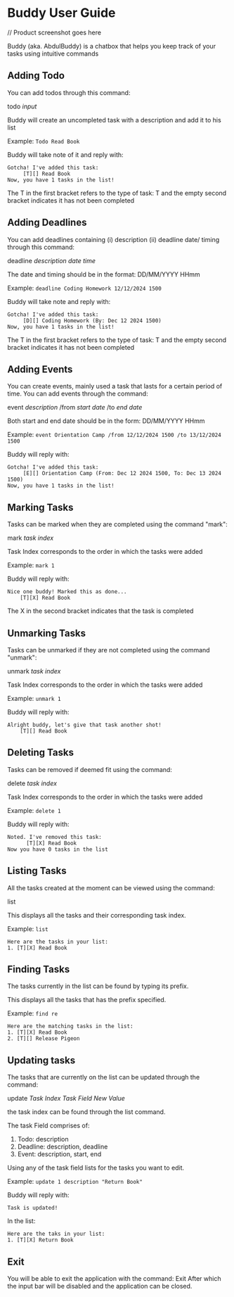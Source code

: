 # Buddy User Guide

// Product screenshot goes here

Buddy (aka. AbdulBuddy) is a chatbox that helps you keep track of your tasks using intuitive commands


## Adding Todo

You can add todos through this command: 

todo *input*

Buddy will create an uncompleted task with a description and add it to his list

Example: `Todo Read Book`

Buddy will take note of it and reply with: 

```
Gotcha! I've added this task:
     [T][] Read Book
Now, you have 1 tasks in the list!
```
The T in the first bracket refers to the type of task: T and the empty second bracket indicates it has not been completed


## Adding Deadlines

You can add deadlines containing (i) description (ii) deadline date/ timing through this command:

deadline *description* *date* *time*

The date and timing should be in the format: DD/MM/YYYY HHmm

Example: `deadline Coding Homework 12/12/2024 1500`

Buddy will take note and reply with:

```
Gotcha! I've added this task:
     [D][] Coding Homework (By: Dec 12 2024 1500)
Now, you have 1 tasks in the list!
```
The T in the first bracket refers to the type of task: T and the empty second bracket indicates it has not been completed

## Adding Events

You can create events, mainly used a task that lasts for a certain period of time. You can add events through the command:

event *description* /from *start date* /to *end date*

Both start and end date should be in the form: DD/MM/YYYY HHmm

Example: `event Orientation Camp /from 12/12/2024 1500 /to 13/12/2024 1500`

Buddy will reply with:

```
Gotcha! I've added this task:
     [E][] Orientation Camp (From: Dec 12 2024 1500, To: Dec 13 2024 1500)
Now, you have 1 tasks in the list!
```
## Marking Tasks

Tasks can be marked when they are completed using the command "mark":

mark *task index*

Task Index corresponds to the order in which the tasks were added

Example: `mark 1`

Buddy will reply with:

```
Nice one buddy! Marked this as done...
    [T][X] Read Book
```
The X in the second bracket indicates that the task is completed

## Unmarking Tasks
Tasks can be unmarked if they are not completed using the command "unmark":

unmark *task index*

Task Index corresponds to the order in which the tasks were added

Example: `unmark 1`

Buddy will reply with:

```
Alright buddy, let's give that task another shot!
    [T][] Read Book
```
## Deleting Tasks
Tasks can be removed if deemed fit using the command: 

delete *task index*

Task Index corresponds to the order in which the tasks were added

Example: `delete 1`

Buddy will reply with:

```
Noted. I've removed this task:
      [T][X] Read Book
Now you have 0 tasks in the list

```
## Listing Tasks

All the tasks created at the moment can be viewed using the command:

list

This displays all the tasks and their corresponding task index. 

Example: `list`

```
Here are the tasks in your list:
1. [T][X] Read Book

```

## Finding Tasks

The tasks currently in the list can be found by typing its prefix. 

This displays all the tasks that has the prefix specified. 

Example: `find re`

```
Here are the matching tasks in the list:
1. [T][X] Read Book
2. [T][] Release Pigeon

```

## Updating tasks

The tasks that are currently on the list can be updated through the command:

update *Task Index* *Task Field* *New Value*

the task index can be found through the list command. 

The task Field comprises of:
1. Todo: description
2. Deadline: description, deadline
3. Event: description, start, end

Using any of the task field lists for the tasks you want to edit. 

Example: `update 1 description "Return Book"`

Buddy will reply with:

```
Task is updated!
```

In the list:

```
Here are the taks in your list:
1. [T][X] Return Book
```

## Exit

You will be able to exit the application with the command: Exit
After which the input bar will be disabled and the application can be closed. 












